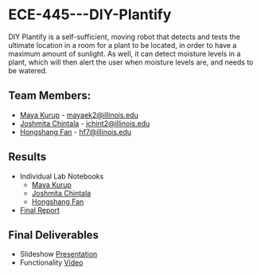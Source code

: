 # ECE-445---DIY-Plantify
DIY Plantify is a self-sufficient, moving robot that detects and tests the ultimate location in a room for a plant to be located, in order to have a maximum amount of sunlight. As well, it can detect moisture levels in a plant, which will then alert the user when moisture levels are, and needs to be watered. 

## Team Members: 
+ [Maya Kurup](https://github.com/mayaek2) - mayaek2@illinois.edu
+ [Joshmita Chintala](https://github.com/jchint2) - jchint2@illinois.edu
+ [Hongshang Fan](https://github.com/hf7cc) - hf7@illinois.edu

## Results
- Individual Lab Notebooks
  - [Maya Kurup](https://github.com/hf7cc/ECE445--DIY-Plantify/tree/main/notebook/Maya%20Kurup)
  - [Joshmita Chintala](https://github.com/hf7cc/ECE445--DIY-Plantify/tree/main/notebook/Joshmita%20Chintala)
  - [Hongshang Fan](https://github.com/hf7cc/ECE445--DIY-Plantify/tree/main/notebook/Hongshang)
- [Final Report](https://docs.google.com/document/d/1Do8JUfKYjaEaxzfNim3ungVurXcBMVBi9MKzweRQgfs/edit?usp=sharing)

## Final Deliverables
- Slideshow [Presentation](https://docs.google.com/presentation/d/1MMU9TmbLl_o-hGtrHEE-QVpILhFXO27GIN7vpxhxWrg/edit?usp=sharing)
- Functionality [Video](https://youtu.be/NmGvFySN6Jg)
